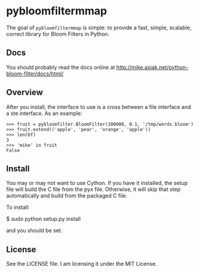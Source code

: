 # pybloomfiltermmap

The goal of `pybloomfiltermmap` is simple: to provide a fast, simple, scalable,
correct library for Bloom Filters in Python.

## Docs

You should probably read the docs online at http://mike.axiak.net/python-bloom-filter/docs/html/

## Overview

After you install, the interface to use is a cross between a file
interface and a ste interface. As an example:

    >>> fruit = pybloomfilter.BloomFilter(100000, 0.1, '/tmp/words.bloom')
    >>> fruit.extend(('apple', 'pear', 'orange', 'apple'))
    >>> len(bf)
    3
    >>> 'mike' in fruit
    False

## Install

You may or may not want to use Cython. If you have it installed, the
setup file will build the C file from the pyx file. Otherwise, it will
skip that step automatically and build from the packaged C file.

To install:

   $ sudo python setup.py install

and you should be set.

## License

See the LICENSE file. I am licensing it under the MIT License.

